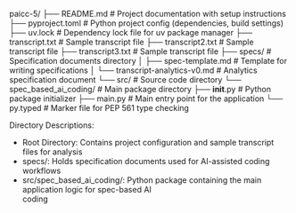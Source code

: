   paicc-5/
  ├── README.md                    # Project documentation with setup instructions
  ├── pyproject.toml              # Python project config (dependencies, build settings)
  ├── uv.lock                     # Dependency lock file for uv package manager
  ├── transcript.txt              # Sample transcript file
  ├── transcript2.txt             # Sample transcript file
  ├── transcript3.txt             # Sample transcript file
  ├── specs/                      # Specification documents directory
  │   ├── spec-template.md        # Template for writing specifications
  │   └── transcript-analytics-v0.md  # Analytics specification document
  └── src/                        # Source code directory
      └── spec_based_ai_coding/   # Main package directory
          ├── __init__.py         # Python package initializer
          ├── main.py            # Main entry point for the application
          └── py.typed           # Marker file for PEP 561 type checking

  Directory Descriptions:

  - Root Directory: Contains project configuration and sample transcript files for analysis
  - specs/: Holds specification documents used for AI-assisted coding workflows
  - src/spec_based_ai_coding/: Python package containing the main application logic for spec-based AI        
  coding